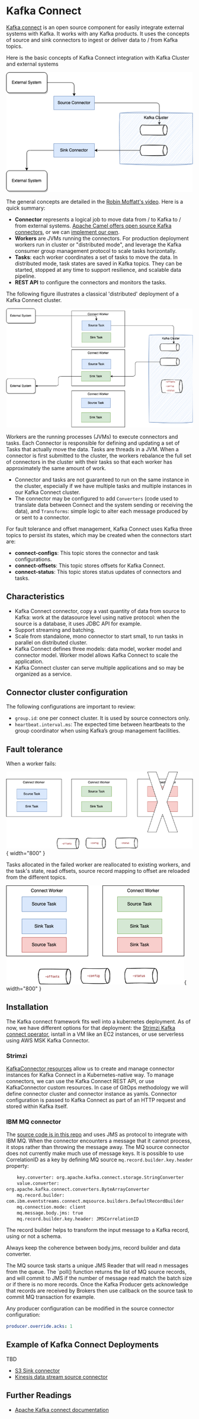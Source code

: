 # Kafka Connect

[Kafka connect](https://Kafka.apache.org/documentation/#connect) is an open source component 
for easily integrate external systems with Kafka. It works with any Kafka products. It uses the concepts of source and sink connectors to ingest or deliver data to / from  Kafka topics.

Here is the basic concepts of Kafka Connect integration with Kafka Cluster and external systems

![](./diagrams/Kafka-connect.drawio.png)


The general concepts are detailed in the [Robin Moffatt's video](https://talks.rmoff.net/DQkDj3). Here is a quick summary:

* **Connector** represents a logical job to move data from / to Kafka  to / from external systems. [Apache Camel offers open source Kafka connectors](https://camel.apache.org/camel-Kafka-connector/1.0.x/index.html), or we can [implement our own](https://Kafka.apache.org/documentation/#connect_development).
* **Workers** are JVMs running the connectors. For production deployment workers run in cluster or "distributed mode", and leverage the Kafka consumer group management protocol to scale tasks horizontally.
* **Tasks**: each worker coordinates a set of tasks to move the data. In distributed mode, task states are saved in Kafka topics. They can be started, stopped at any time to support resilience, and scalable data pipeline.
* **REST API** to configure the connectors and monitors the tasks.

The following figure illustrates a classical 'distributed' deployment of a Kafka Connect cluster. 

![](./diagrams/kc-worker.drawio.png)

Workers are the running processes (JVMs) to execute connectors and tasks. Each Connector is responsible for defining and updating a set of Tasks that actually move the data. Tasks are threads in a JVM. 
When a connector is first submitted to the cluster, the workers rebalance the full set of connectors in the cluster with their tasks so that each worker has approximately the same amount of work. 

* Connector and tasks are not guaranteed to run on the same instance in the cluster, especially if we have multiple tasks and multiple instances in our Kafka Connect cluster.
* The connector may be configured to add `Converters` (code used to translate data between Connect and the system sending or receiving the data), and `Transforms`: simple logic to alter each message produced by or sent to a connector.

For fault tolerance and offset management, Kafka Connect uses Kafka three topics to persist its states, which may be created when the connectors start are:

* **connect-configs**: This topic stores the connector and task configurations.
* **connect-offsets**: This topic stores offsets for Kafka Connect.
* **connect-status**: This topic stores status updates of connectors and tasks.


## Characteristics

* Kafka Connect connector, copy a vast quantity of data from source to Kafka: work at the datasource level using native protocol: when the source is a database, it uses JDBC API for example.
* Support streaming and batching.
* Scale from standalone, mono connector to start small, to run tasks in parallel on distributed cluster.
* Kafka Connect defines three models: data model, worker model and connector model. Worker model allows Kafka Connect to scale the application.
* Kafka Connect cluster can serve multiple applications and so may be organized as a service.

## Connector cluster configuration

The following configurations are important to review:

* `group.id`: one per connect cluster. It is used by source connectors only.
* `heartbeat.interval.ms`: The expected time between heartbeats to the group coordinator when using Kafka’s group management facilities.

## Fault tolerance

When a worker fails: 

![](./diagrams/kc-fault1.drawio.png){ width="800" }

Tasks allocated in the failed worker are reallocated to existing workers, and the task's state, read offsets, source record mapping to offset are reloaded from the different topics.


![](./diagrams/kc-fault2.drawio.png){ width="800" }

## Installation

The  Kafka connect framework fits well into a kubernetes deployment. As of now, we have different options for that deployment: the [Strimzi Kafka connect operator](https://strimzi.io/docs/latest/using.html#kafka-connect-str), isntall in a VM like an EC2 instances, or use serverless using AWS MSK Kafka Connector.

### Strimzi

[KafkaConnector resources](https://strimzi.io/docs/operators/latest/configuring.html#assembly-kafka-connect-str) allow us to create and manage connector instances for Kafka Connect in a Kubernetes-native way.
To manage connectors, we can use the Kafka Connect REST API, or use KafkaConnector custom resources.
In case of GitOps methodology we will define connector cluster and connector instance as yamls.
Connector configuration is passed to Kafka Connect as part of an HTTP request and stored within Kafka itself.

### IBM MQ connector

The [source code is in this repo](https://github.com/ibm-messaging/kafka-connect-mq-source) and uses JMS as protocol to integrate with IBM MQ. When the connector encounters a message that it cannot process, it stops rather than throwing the message away. 
The MQ source connector does not currently make much use of message keys. It is possible to use CorrelationID as a key
by defining MQ source `mq.record.builder.key.header` property:

```
    key.converter: org.apache.kafka.connect.storage.StringConverter
    value.converter: org.apache.kafka.connect.converters.ByteArrayConverter
    mq.record.builder: com.ibm.eventstreams.connect.mqsource.builders.DefaultRecordBuilder
    mq.connection.mode: client
    mq.message.body.jms: true
    mq.record.builder.key.header: JMSCorrelationID
```

The record builder helps to transform the input message to a Kafka record, using or not a schema.

Always keep the coherence between body.jms, record builder and data converter. 

The MQ source task starts a unique JMS Reader that will read n messages from the queue. The `poll() function 
returns the list of MQ source records, and will commit to JMS if the number of message read match the batch size or
if there is no more records. Once the Kafka Producer gets acknowledge that records are received by Brokers then use callback on the source
task to commit MQ transaction for example. 

Any producer configuration can be modified in the source connector configuration:

```yaml
producer.override.acks: 1
```

## Example of Kafka Connect Deployments

TBD 

* [S3 Sink connector]()
* [Kinesis data stream source connector](https://github.com/jbcodeforce/MSK-labs)

## Further Readings

* [Apache Kafka connect documentation](https://kafka.apache.org/documentation/#connect)

